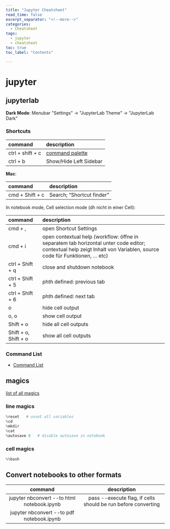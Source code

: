 ```yaml
---
title: "Jupyter Cheatsheet"
read_time: false
excerpt_separator: "<!--more-->"
categories:
  - Cheatsheet
tags:
  - jupyter
  - cheatsheet
toc: true
toc_label: "Contents"

---
```


# jupyter

## jupyterlab

**Dark Mode**: Menubar "Settings" &rarr; "JupyterLab Theme" &rarr; "JupyterLab Dark"

### Shortcuts

| command | description |
| :--- | :--- |
ctrl + shift + c | [command palette](https://jupyterlab.readthedocs.io/en/stable/user/commands.html#command-palette)
ctrl + b | Show/Hide Left Sidebar 

**Mac**:

| command | description |
| :--- | :--- |
cmd + Shift + c | Search; “Shortcut finder”

In notebook mode, Cell selection mode (dh nicht in einer Cell):

| command | description |
| :--- | :--- |
cmd + , | open Shortcut Settings
cmd + i | open contextual help (workflow: öffne in separatem tab horizontal unter code editor; contextual help zeigt Inhalt von Variablen, source code für Funktionen, … etc)
ctrl + Shift + q | close and shutdown notebook
ctrl + Shift + 5 | phth defined: previous tab
ctrl + Shift + 6 | phth defined: next tab
o | hide cell output
o, o | show cell output
Shift + o | hide all cell outputs
Shift + o, Shift + o | show all cell outputs

### Command List

- [Command List](https://jupyterlab.readthedocs.io/en/stable/user/commands.html#commands-list)

## magics

[list of all magics](https://ipython.readthedocs.io/en/stable/interactive/magics.html#cell-magics)

### line magics

```python
%reset   # unset all variables
%cd
%mkdir
%cat
%autosave 0   # disable autosave in notebook
```

### cell magics

```python
%%bash
```

## Convert notebooks to other formats

| command | description |
| :---: | :---: |
jupyter nbconvert --to html notebook.ipynb | pass --execute flag, if cells should be run before converting
jupyter nbconvert --to pdf notebook.ipynb |

